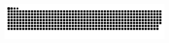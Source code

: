<picture align="center">
  <source media="(prefers-color-scheme: dark)" srcset="https://raw.githubusercontent.com/Guvslayer/Guvslayer/output/github-contribution-grid-snake-dark.svg">
  <source media="(prefers-color-scheme: light)" srcset="https://raw.githubusercontent.com/Guvslayer/Guvslayer/output/github-contribution-grid-snake-dark.svg">
  <img align="center" alt="github contribution grid snake animation" src="https://raw.githubusercontent.com/Guvslayer/Guvslayer/output/github-contribution-grid-snake.svg">
</picture>
